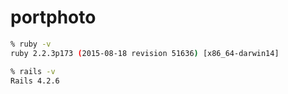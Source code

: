# portphoto

```sh
% ruby -v
ruby 2.2.3p173 (2015-08-18 revision 51636) [x86_64-darwin14]

% rails -v
Rails 4.2.6
```
